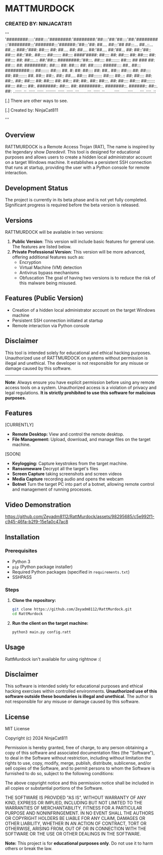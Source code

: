 # MATTMURDOCK 
### CREATED BY: NINJACAT811

 '''
'########:::::'###::::'########:'########:'##::::'##:'##::::'##:'########::'########:::'#######:::'######::'##:::'##:
 ##.... ##:::'## ##:::... ##..::... ##..:: ###::'###: ##:::: ##: ##.... ##: ##.... ##:'##.... ##:'##... ##: ##::'##::
 ##:::: ##::'##:. ##::::: ##::::::: ##:::: ####'####: ##:::: ##: ##:::: ##: ##:::: ##: ##:::: ##: ##:::..:: ##:'##:::
 ########::'##:::. ##:::: ##::::::: ##:::: ## ### ##: ##:::: ##: ########:: ##:::: ##: ##:::: ##: ##::::::: #####::::
 ##.. ##::: #########:::: ##::::::: ##:::: ##. #: ##: ##:::: ##: ##.. ##::: ##:::: ##: ##:::: ##: ##::::::: ##. ##:::
 ##::. ##:: ##.... ##:::: ##::::::: ##:::: ##:.:: ##: ##:::: ##: ##::. ##:: ##:::: ##: ##:::: ##: ##::: ##: ##:. ##::
 ##:::. ##: ##:::: ##:::: ##::::::: ##:::: ##:::: ##:. #######:: ##:::. ##: ########::. #######::. ######:: ##::. ##:
..:::::..::..:::::..:::::..::::::::..:::::..:::::..:::.......:::..:::::..::........::::.......::::......:::..::::..::
               
[.] There are other ways to see.

[.] Created by:  NinjaCat811

'''


## Overview

RATTMURDOCK is a Remote Access Trojan (RAT), The name is inspired by the legendary show *Daredevil*. This tool is designed for educational purposes and allows users to create a hidden local administrator account on a target Windows machine. It establishes a persistent SSH connection that runs at startup, providing the user with a Python console for remote interaction.

## Development Status

The project is currently in its beta phase and is not yet fully completed. Significant progress is required before the beta version is released.

## Versions

RATTMURDOCK will be available in two versions:

1. **Public Version**: This version will include basic features for general use. The features are listed below.
2. **Private Professional Version**: This version will be more advanced, offering additional features such as:
   - Encryption
   - Virtual Machine (VM) detection
   - Antivirus bypass mechanisms
   - Obfuscation 
The goal of having two versions is to reduce the risk of this malware being misused.

## Features (Public Version)

- Creation of a hidden local administrator account on the target Windows machine
- Persistent SSH connection initiated at startup
- Remote interaction via Python console

## Disclaimer

This tool is intended solely for educational and ethical hacking purposes. Unauthorized use of RATTMURDOCK on systems without permission is illegal and unethical. The developer is not responsible for any misuse or damage caused by this software.

---

**Note**: Always ensure you have explicit permission before using any remote access tools on a system. Unauthorized access is a violation of privacy and legal regulations.
 **It is strictly prohibited to use this software for malicious purposes.**

## Features
[CURRENTLY]
- **Remote Desktop:** View and control the remote desktop.
- **File Management:** Upload, download, and manage files on the target machine.

[SOON]
- **Keylogging:** Capture keystrokes from the target machine.
- **Ransomeware** Decrypt all the target's files
- **Screen Capture** taking screenshots and screen videos
- **Media Capture** recording audio and opens the webcam
- **Botnet** Turn the target PC into part of a botnet, allowing remote control and management of running processes.

## Video Demonstration


https://github.com/Zeyadm8112/RattMurdock/assets/98295685/c5e992f1-c945-46fa-b2f9-15e1a0c47ac8



## Installation
### Prerequisites
- Python 3
- `pip` (Python package installer)
- Required Python packages (specified in `requirements.txt`)
- SSHPASS

### Steps
1. **Clone the repository:**
    ```bash
    git clone https://github.com/Zeyadm8112/RattMurdock.git
    cd RattMurdock
    ```

5. **Run the client on the target machine:**
    ```bash
    python3 main.py config.ratt
    ```

## Usage
RattMurdock isn't available for using rightnow :(
## Disclaimer
This software is intended solely for educational purposes and ethical hacking exercises within controlled environments. **Unauthorized use of this software outside these boundaries is illegal and unethical.** The author is not responsible for any misuse or damage caused by this software.


## License
MIT License

Copyright (c) 2024 NinjaCat811

Permission is hereby granted, free of charge, to any person obtaining a copy
of this software and associated documentation files (the "Software"), to deal
in the Software without restriction, including without limitation the rights
to use, copy, modify, merge, publish, distribute, sublicense, and/or sell
copies of the Software, and to permit persons to whom the Software is
furnished to do so, subject to the following conditions:

The above copyright notice and this permission notice shall be included in all
copies or substantial portions of the Software.

THE SOFTWARE IS PROVIDED "AS IS", WITHOUT WARRANTY OF ANY KIND, EXPRESS OR
IMPLIED, INCLUDING BUT NOT LIMITED TO THE WARRANTIES OF MERCHANTABILITY,
FITNESS FOR A PARTICULAR PURPOSE AND NONINFRINGEMENT. IN NO EVENT SHALL THE
AUTHORS OR COPYRIGHT HOLDERS BE LIABLE FOR ANY CLAIM, DAMAGES OR OTHER
LIABILITY, WHETHER IN AN ACTION OF CONTRACT, TORT OR OTHERWISE, ARISING FROM,
OUT OF OR IN CONNECTION WITH THE SOFTWARE OR THE USE OR OTHER DEALINGS IN THE
SOFTWARE.




**Note:** This project is for **educational purposes only**. Do not use it to harm others or break the law.
